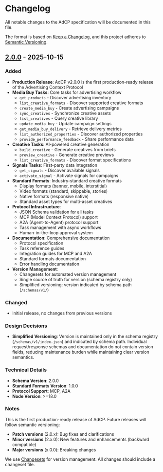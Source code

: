 # Changelog

All notable changes to the AdCP specification will be documented in this file.

The format is based on [Keep a Changelog](https://keepachangelog.com/en/1.0.0/),
and this project adheres to [Semantic Versioning](https://semver.org/spec/v2.0.0.html).

## [2.0.0] - 2025-10-15

### Added

- **Production Release**: AdCP v2.0.0 is the first production-ready release of the Advertising Context Protocol
- **Media Buy Tasks**: Core tasks for advertising workflow
  - `get_products` - Discover advertising inventory
  - `list_creative_formats` - Discover supported creative formats
  - `create_media_buy` - Create advertising campaigns
  - `sync_creatives` - Synchronize creative assets
  - `list_creatives` - Query creative library
  - `update_media_buy` - Update campaign settings
  - `get_media_buy_delivery` - Retrieve delivery metrics
  - `list_authorized_properties` - Discover authorized properties
  - `provide_performance_feedback` - Share performance data
- **Creative Tasks**: AI-powered creative generation
  - `build_creative` - Generate creatives from briefs
  - `preview_creative` - Generate creative previews
  - `list_creative_formats` - Discover format specifications
- **Signals Tasks**: First-party data integration
  - `get_signals` - Discover available signals
  - `activate_signal` - Activate signals for campaigns
- **Standard Formats**: Industry-standard creative formats
  - Display formats (banner, mobile, interstitial)
  - Video formats (standard, skippable, stories)
  - Native formats (responsive native)
  - Standard asset types for multi-asset creatives
- **Protocol Infrastructure**:
  - JSON Schema validation for all tasks
  - MCP (Model Context Protocol) support
  - A2A (Agent-to-Agent) protocol support
  - Task management with async workflows
  - Human-in-the-loop approval system
- **Documentation**: Comprehensive documentation
  - Protocol specification
  - Task reference guides
  - Integration guides for MCP and A2A
  - Standard formats documentation
  - Error handling documentation
- **Version Management**:
  - Changesets for automated version management
  - Single source of truth for version (schema registry only)
  - Simplified versioning: version indicated by schema path (`/schemas/v1/`)

### Changed

- Initial release, no changes from previous versions

### Design Decisions

- **Simplified Versioning**: Version is maintained only in the schema registry (`/schemas/v1/index.json`) and indicated by schema path. Individual request/response schemas and documentation do not contain version fields, reducing maintenance burden while maintaining clear version semantics.

### Technical Details

- **Schema Version**: 2.0.0
- **Standard Formats Version**: 1.0.0
- **Protocol Support**: MCP, A2A
- **Node Version**: >=18.0

### Notes

This is the first production-ready release of AdCP. Future releases will follow semantic versioning:
- **Patch versions** (2.0.x): Bug fixes and clarifications
- **Minor versions** (2.x.0): New features and enhancements (backward compatible)
- **Major versions** (x.0.0): Breaking changes

We use [Changesets](https://github.com/changesets/changesets) for version management. All changes should include a changeset file.

[2.0.0]: https://github.com/adcontextprotocol/adcp/releases/tag/v2.0.0
